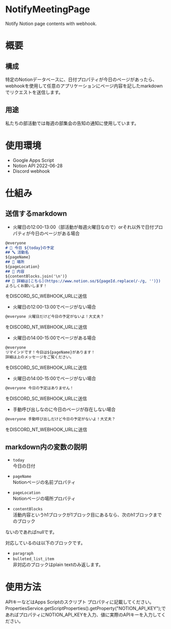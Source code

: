 # NotifyMeetingPage
Notify Notion page contents with webhook.

# 概要
## 構成
特定のNotionデータベースに、日付プロパティが今日のページがあったら、webhookを使用して任意のアプリケーションにページ内容を記したmarkdownでリクエストを送信します。

## 用途
私たちの部活動では毎週の部集会の告知の通知に使用しています。

# 使用環境
- Google Apps Script
- Notion API 2022-06-28
- Discord webhook

# 仕組み
## 送信するmarkdown

- 火曜日の12:00-13:00（部活動が毎週火曜日なので）orそれ以外で日付プロパティが今日のページがある場合

```markdown:message.md
@everyone
# 📅 今日 ${today}の予定
## 🔤 活動名
${pageName}
## 🚩 場所
${pageLocation}
## 📝 内容
${contentBlocks.join('\n')}
## 📌 詳細は[こちら](https://www.notion.so/${pageId.replace(/-/g, '')})
よろしくお願いします！
```  
をDISCORD_SC_WEBHOOK_URLに送信  

- 火曜日の12:00-13:00でページがない場合
```markdown:message.md
@everyone 火曜日だけど今日の予定がないよ！大丈夫？
```
をDISCORD_NT_WEBHOOK_URLに送信  
  
- 火曜日の14:00-15:00でページがある場合
```markdown:message.md
@everyone 
リマインドです！今日は${pageName}があります！
詳細は上のメッセージをご覧ください。
```
をDISCORD_SC_WEBHOOK_URLに送信  

- 火曜日の14:00-15:00でページがない場合
```markdown:message.md
@everyone 今日の予定はありません！
```
をDISCORD_SC_WEBHOOK_URLに送信  
  
- 手動呼び出しなのに今日のページが存在しない場合
```markdown:message.md
@everyone 手動呼び出しだけど今日の予定がないよ！大丈夫？
```
をDISCORD_NT_WEBHOOK_URLに送信

  
## markdown内の変数の説明

- `today`  
今日の日付  
  
- `pageName`  
Notionページの名前プロパティ  
  
- `pageLocation`  
Notionページの場所プロパティ  
  
- `contentBlocks`  
活動内容というh1ブロックが1ブロック目にあるなら、次のh1ブロックまでのブロック
  
ないのであればnullです。
  
対応しているのは以下のブロックです。  
- `paragraph`
- `bulleted_list_item`  
非対応のブロックはplain textのみ返します。  
  
# 使用方法
APIキーなどはApps Scriptのスクリプト プロパティに記載してください。
PropertiesService.getScriptProperties().getProperty("NOTION_API_KEY");であればプロパティにNOTION_API_KEYを入力、値に実際のAPIキーを入力してください。
